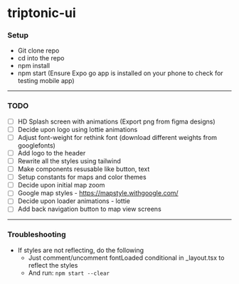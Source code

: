 # triptonic-ui

### Setup

- Git clone repo
- cd into the repo
- npm install
- npm start
(Ensure Expo go app is installed on your phone to check for testing mobile app)

---

### TODO

- [ ] HD Splash screen with animations (Export png from figma designs)
- [ ] Decide upon logo using lottie animations
- [ ] Adjust font-weight for rethink font (download different weights from googlefonts)
- [ ] Add logo to the header
- [ ] Rewrite all the styles using tailwind
- [ ] Make components resusable like button, text
- [ ] Setup constants for maps and color themes
- [ ] Decide upon initial map zoom
- [ ] Google map styles - https://mapstyle.withgoogle.com/
- [ ] Decide upon loader animations - lottie
- [ ] Add back navigation button to map view screens

---

### Troubleshooting

- If styles are not reflecting, do the following
  - Just comment/uncomment fontLoaded conditional in _layout.tsx to reflect the styles
  - And run: `npm start --clear`
